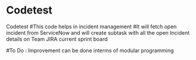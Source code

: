 # Codetest
Codetest
#This code helps in incident management
#It will fetch open incident from ServiceNow and will create subtask with all the open Incident details on Team JIRA current sprint board

#To Do : Improvement can be done interms of modular programming 
